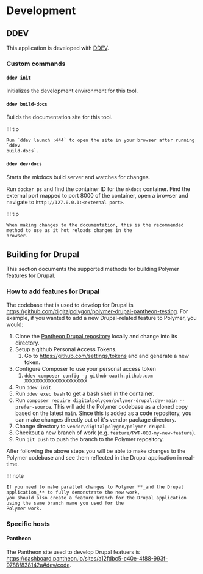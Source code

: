 # Development

## DDEV

This application is developed with [DDEV](https://ddev.readthedocs.io/).

### Custom commands

#### `ddev init`

Initializes the development environment for this tool.

#### `ddev build-docs`

Builds the documentation site for this tool.

!!! tip

    Run `ddev launch :444` to open the site in your browser after running `ddev
    build-docs`.

#### `ddev dev-docs`

Starts the mkdocs build server and watches for changes.

Run `docker ps` and find the container ID for the `mkdocs`
container. Find the external port mapped to port 8000 of the container, open a browser and navigate to
`http://127.0.0.1:<external port>`.

!!! tip

    When making changes to the documentation, this is the recommended method to use as it hot reloads changes in the
    browser.

## Building for Drupal

This section documents the supported methods for building Polymer features for Drupal.

### How to add features for Drupal

The codebase that is used to develop for Drupal is <https://github.com/digitalpolygon/polymer-drupal-pantheon-testing>.
For example, if you wanted to add a new Drupal-related feature to Polymer, you would:

1. Clone the [Pantheon Drupal repository](https://github.com/digitalpolygon/polymer-drupal-pantheon-testing) locally and
   change into its directory.
2. Setup a github Personal Access Tokens.
   1. Go to <https://github.com/settings/tokens> and and generate a new token.
3. Configure Composer to use your personal access token
   1. `ddev composer config -g github-oauth.github.com XXXXXXXXXXXXXXXXXXXXXXX`
4. Run `ddev init`.
5. Run `ddev exec bash` to get a bash shell in the container.
6. Run `composer require digitalpolygon/polymer-drupal:dev-main --prefer-source`. This will add the Polymer codebase as a
   cloned copy based on the latest `main`. Since this is added as a code repository, you can make changes directly out
   of it's vendor package directory.
7. Change directory to `vendor/digitalpolygon/polymer-drupal`.
8. Checkout a new branch of work (e.g. `feature/PWT-000-my-new-feature`).
9. Run `git push` to push the branch to the Polymer repository.

After following the above steps you will be able to make changes to the Polymer codebase and see them reflected in the
Drupal application in real-time.

!!! note

    If you need to make parallel changes to Polymer **_and the Drupal application_** to fully demonstrate the new work,
    you should also create a feature branch for the Drupal application using the same branch name you used for the
    Polymer work.

### Specific hosts

#### Pantheon

The Pantheon site used to develop Drupal featuers is <https://dashboard.pantheon.io/sites/a12fdbc5-c40e-4f88-993f-9788f838142a#dev/code>.
